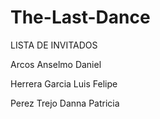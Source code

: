# The-Last-Dance
LISTA DE INVITADOS






Arcos Anselmo Daniel

Herrera Garcia Luis Felipe

Perez Trejo Danna Patricia
